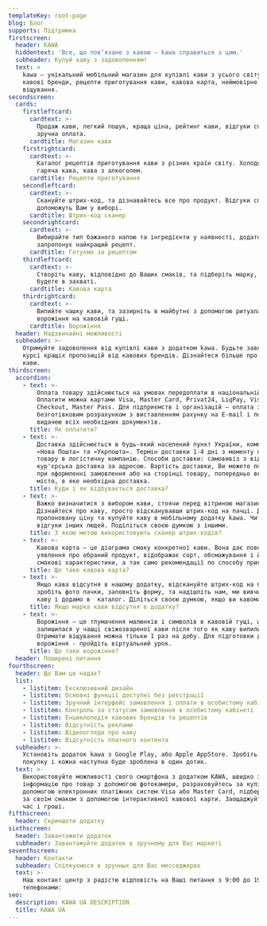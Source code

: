 ```yaml
---
templateKey: root-page
blog: Блог
supports: Підтримка
firstscreen:
  header: KAWA
  hiddentext: 'Все, що пов’язане з кавою – kawa справиться з цим.'
  subheader: Купуй каву з задоволенням!
  text: >
    kawa – унікальний мобільний магазин для купівлі кави з усього світу. Відомі
    кавові бренди, рецепти приготування кави, кавова карта, неймовірне
    віщування.
secondscreen:
  cards:
    firstleftcard:
      cardtext: >-
        Продаж кави, легкий пошук, краща ціна, рейтинг кави, відгуки споживачів,
        зручна оплата.
      cardtitle: Магазин кави
    firstrightcard:
      cardtext: >-
        Каталог рецептів приготування кави з різних країн світу. Холодна та
        гаряча кава, кава з алкоголем.
      cardtitle: Рецепти приготування
    secondleftcard:
      cardtext: >-
        Скануйте штрих-код, та дізнавайтесь все про продукт. Відгуки споживачів
        допоможуть Вам у виборі.
      cardtitle: Штрих-код сканер
    secondrightcard:
      cardtext: >-
        Вибирайте тип бажаного напою та інгредієнти у наявності, додаток kawa
        запропонує найкращий рецепт.
      cardtitle: Готуємо за рецептом
    thirdleftcard:
      cardtext: >-
        Створіть каву, відповідно до Ваших смаків, та підберіть марку, від якої
        будете в захваті.
      cardtitle: Кавова карта
    thirdrightcard:
      cardtext: >-
        Випийте чашку кави, та зазирніть в майбутнє з допомогою ритуала
        ворожіння на кавовій гущі.
      cardtitle: Ворожіння
  header: Надзвичайні можливості
  subheader: >-
    Отримуйте задоволення від купівлі кави з додатком kawa. Будьте завжди у
    курсі кращіх пропозицій від кавових брендів. Дізнайтеся більше про світ
    кави.
thirdscreen:
  accordion:
    - text: >-
        Оплата товару здійснюється на умовах передоплати в національній валюті.
        Оплатити можна картами Visa, Master Card, Privat24, LiqPay, Visa
        Checkout, Master Pass. Для підприємств і організацій – оплата за
        безготівковим розрахунком з виставленням рахунку на E-mail і подальшою
        видачею всіх необхідних документів.
      title: Як оплатити?
    - text: >-
        Доставка здійснюється в будь-який населений пункт України, компаніями
        «Нова Пошта» та «Укрпошта». Термін доставки 1-4 дні з моменту передачі
        товару в логістичну компанію. Способи доставки: самовивіз з відділення і
        кур'єрська доставка за адресою. Вартість доставки, Ви можете подивитись
        при оформленні замовлення або на сторінці товару, попередньо вказавши
        місто, в яке необхідна доставка.
      title: Куди і як відбувається доставка?
    - text: >-
        Важко визначитися з вибором кави, стоячи перед вітриною магазину?
        Дізнайтеся про каву, просто відсканувавши штрих-код на пачці. Дізнайтеся
        пропоновану ціну та купуйте каву в мобільному додатку kawa. Читайте
        відгуки інших людей. Поділіться своєю думкою з іншими.
      title: З якою метою використовують сканер штрих-кодів?
    - text: >-
        Кавова карта – це діаграма смаку конкретної кави. Вона дає повне
        уявлення про обраний продукт, відображає сорт, обсмажування і його
        смакові характеристики, а так само рекомендації по способу приготування.
      title: Що таке кавова карта?
    - text: >-
        Якщо кава відсутня в нашому додатку, відскануйте штрих-код на пачці або
        зробіть фото пачки, заповніть форму, та надішліть нам, ми вивчимо цю
        каву і додамо в  каталог. Діліться своєю думкою, якщо ви кавоман.
      title: Якщо марка кави відсутня в додатку?
    - text: >-
        Ворожіння – це тлумачення малюнків і символів в кавовій гущі, що
        залишилася у чашці свіжозвареної кави після того як каву випили.
        Отримати віщування можна тільки 1 раз на добу. Для підготовки до ритуалу
        ворожіння - пройдіть віртуальний урок.
      title: Що таке ворожіння?
  header: Поширені питання
fourthscreen:
  header: Що Вам це надає?
  list:
    - listitem: Ексклюзивний дизайн
    - listitem: Основні функції доступні без реєстрації
    - listitem: Зручний інтерфейс замовлення і оплати в особистому кабінеті.
    - listitem: Контроль за статусом замовлення в особистому кабінеті
    - listitem: Енциклопедія кавових брендів та рецептів
    - listitem: Відсутність реклами
    - listitem: Відеоогляди про каву
    - listitem: Відсутність платного контента
  subheader: >-
    Установіть додаток kawa з Google Play, або Apple AppStore. Зробіть одну
    покупку і кожна наступна буде зроблена в один дотик.
  text: >-
    Використовуйте можливості свого смартфона з додатком KAWA, швидко знаходьте
    інформацію про товар з допомогою фотокамери, розраховуйтесь за купівлю з
    допомогою електронних платіжних систем Visa або Master Card, підберіть каву
    за своїм смаком з допомогою інтерактивної кавової карти. Заощаджуйте свій
    час і гроші.
fifthscreen:
  header: Скриншоти додатку
sixthscreen:
  header: Завантажити додаток
  subheader: Завантажуйте додаток в зручному для Вас маркеті
seventhscreen:
  header: Контакти
  subheader: Спілкуємося в зручных для Вас месседжерах
  text: >-
    Наш контакт центр з радістю відповість на Ваші питання з 9:00 до 19:00 за
    телефонами:
seo:
  description: KAWA UA DESCRIPTION
  title: KAWA UA
---
```


